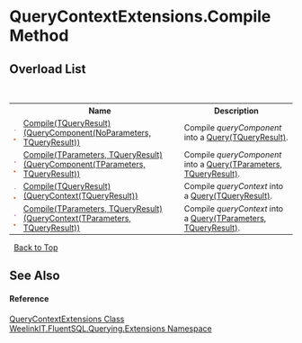 # QueryContextExtensions.Compile Method 
 


## Overload List
&nbsp;<table><tr><th></th><th>Name</th><th>Description</th></tr><tr><td>![Public method](media/pubmethod.gif "Public method")![Static member](media/static.gif "Static member")</td><td><a href="8aa0c641-f781-e0df-4bb3-2be40a99252d">Compile(TQueryResult)(QueryComponent(NoParameters, TQueryResult))</a></td><td>
Compile *queryComponent* into a <a href="6f307b37-7f33-b530-7c3a-ff1afbca1c60">Query(TQueryResult)</a>.</td></tr><tr><td>![Public method](media/pubmethod.gif "Public method")![Static member](media/static.gif "Static member")</td><td><a href="9d3f16b9-ae80-5702-678b-9a0e00f3ea95">Compile(TParameters, TQueryResult)(QueryComponent(TParameters, TQueryResult))</a></td><td>
Compile *queryComponent* into a <a href="82639357-28f5-d7fe-833e-926791d1bac8">Query(TParameters, TQueryResult)</a>.</td></tr><tr><td>![Public method](media/pubmethod.gif "Public method")![Static member](media/static.gif "Static member")</td><td><a href="81524036-9df0-3145-029f-426e000cebfc">Compile(TQueryResult)(QueryContext(TQueryResult))</a></td><td>
Compile *queryContext* into a <a href="6f307b37-7f33-b530-7c3a-ff1afbca1c60">Query(TQueryResult)</a>.</td></tr><tr><td>![Public method](media/pubmethod.gif "Public method")![Static member](media/static.gif "Static member")</td><td><a href="98212d54-5a35-fee2-8bcd-679420484197">Compile(TParameters, TQueryResult)(QueryContext(TParameters, TQueryResult))</a></td><td>
Compile *queryContext* into a <a href="82639357-28f5-d7fe-833e-926791d1bac8">Query(TParameters, TQueryResult)</a>.</td></tr></table>&nbsp;
<a href="#querycontextextensions.compile-method">Back to Top</a>

## See Also


#### Reference
<a href="f6b6eb7e-e8f6-f0bc-e6d2-9107df5ba727">QueryContextExtensions Class</a><br /><a href="8228ee1a-d58b-e795-efdf-f76e0ef01cf2">WeelinkIT.FluentSQL.Querying.Extensions Namespace</a><br />
